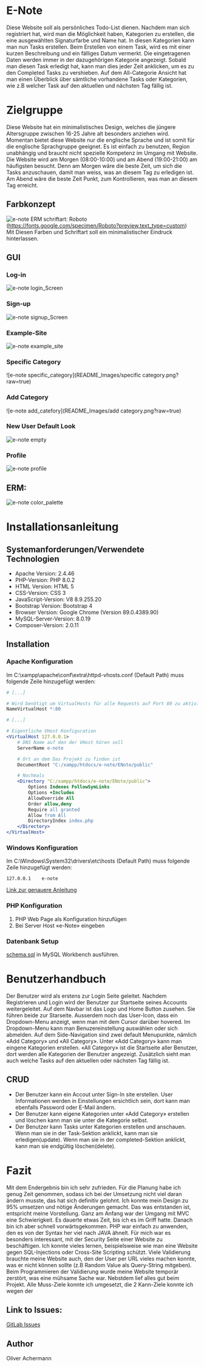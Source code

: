 # E-Note

Diese Website soll als persönliches Todo-List dienen. Nachdem man sich registriert hat, wird man die Möglichkeit haben, Kategorien zu erstellen, die eine ausgewählten Signaturfarbe und Name hat. In diesen Kategorien kann man nun Tasks erstellen. Beim Erstellen von einem Task, wird es mit einer kurzen Beschreibung und ein fälliges Datum vermerkt. Die eingetragenen Daten werden immer in der dazugehörigen Kategorie angezeigt. Sobald man diesen Task erledigt hat, kann man dies jeder Zeit anklicken, um es zu den Completed Tasks zu vershieben. Auf dem All-Categorie Ansicht hat man einen Überblick über sämtliche vorhandene Tasks oder Kategorien, wie z.B welcher Task auf den aktuellen und nächsten Tag fällig ist.


# Zielgruppe

Diese Website hat ein minimalistisches Design, welches die jüngere Altersgruppe zwischen 16-25 Jahre alt besonders anziehen wird. Momentan bietet diese Website nur die englische Sprache und ist somit für die englische Sprachgruppe geeignet. Es ist einfach zu benutzen, Region unabhängig und braucht nicht spezielle Kompetenz im Umgang mit Website. Die Website wird am Morgen (08:00-10:00) und am Abend (19:00-21:00) am häufigsten besucht. Denn am Morgen wäre die beste Zeit, um sich die Tasks anzuschauen, damit man weiss, was an diesem Tag zu erledigen ist. Am Abend wäre die beste Zeit Punkt, zum Kontrollieren, was man an diesem Tag erreicht.

## Farbkonzept
![e-note ERM](README_Images/color_theme.png?raw=true)
schriftart: Roboto (https://fonts.google.com/specimen/Roboto?preview.text_type=custom)<br>
Mit Diesen Farben und Schriftart soll ein minimalistischer Eindruck hinterlassen.

## GUI

### Log-in
![e-note login_Screen](README_Images/login.png?raw=true)

### Sign-up
![e-note signup_Screen](README_Images/signup.png?raw=true)

### Example-Site
![e-note example_site](README_Images/example_site.png?raw=true)

### Specific Category
![e-note specific_category](README_Images/specific category.png?raw=true)

### Add Category
![e-note add_catefory](README_Images/add category.png?raw=true)

### New User Default Look
![e-note empty](README_Images/empty.png?raw=true)

### Profile
![e-note profile](README_Images/profile.png?raw=true)

## ERM:
![e-note color_palette](README_Images/ERM.png?raw=true)

# Installationsanleitung

## Systemanforderungen/Verwendete Technologien

-	Apache Version: 2.4.46
-	PHP-Version: PHP 8.0.2
-	HTML Version: HTML 5
-	CSS-Version: CSS 3
-   JavaScript-Version: V8 8.9.255.20
-	Bootstrap Version: Bootstrap 4
-	Browser Version: Google Chrome (Version 89.0.4389.90)
-	MySQL-Server-Version: 8.0.19
-   Composer-Version: 2.0.11

## Installation

### Apache Konfiguration
Im C:\xampp\apache\conf\extra\httpd-vhosts.conf (Default Path) muss folgende Zeile hinzugefügt werden:<br>
```apache
# [...]

# Wird benötigt um VirtualHosts für alle Requests auf Port 80 zu aktivieren
NameVirtualHost *:80

# [...]

# Eigentliche VHost Konfiguration
<VirtualHost 127.0.0.1>
    # DNS Name auf den der VHost hören soll
    ServerName e-note

    # Ort an dem Das Projekt zu finden ist
    DocumentRoot "C:/xampp/htdocs/e-note/ENote/public"

    # Nochmals
    <Directory "C:/xampp/htdocs/e-note/ENote/public">
        Options Indexes FollowSymLinks
        Options +Includes
        AllowOverride All
        Order allow,deny
        Require all granted
        Allow from All
        DirectoryIndex index.php
    </Directory>
</VirtualHost>
```


### Windows Konfiguration
Im C:\Windows\System32\drivers\etc\hosts (Default Path) muss folgende Zeile hinzugefügt werden:<br>
```
127.0.0.1    e-note
```
[Link zur genauere Anleitung](https://git.bbcag.ch/inf-bl/zh/2020/applikationsentwicklung/andreas/webentwicklung/e-note/-/blob/master/ENote/README.md "MVC Anleitung")<br>

### PHP Konfiguration
1. PHP Web Page als Konfiguration hinzufügen
2. Bei Server Host «e-Note» eingeben

### Datenbank Setup
[schema.sql](https://git.bbcag.ch/inf-bl/zh/2020/applikationsentwicklung/andreas/webentwicklung/e-note/-/blob/master/ENote/data/schema.sql "Schema") in MySQL Workbench ausführen.

# Benutzerhandbuch
Der Benutzer wird als erstens zur Login Seite geleitet. Nachdem Registrieren und Login wird der Benutzer zur Startseite seines Accounts weitergeleitet. Auf dem Navbar ist das Logo und Home Button zusehen. Sie führen beide zur Starseite. Ausserdem noch das User-Icon, dass ein Dropdown-Menu anzeigt, wenn man mit dem Cursor darüber hovered. Im Dropdown-Menu kann man Benuzereinstellung auswählen oder sich abmelden. Auf dem Side-Navigation sind zwei default Menupunkte, nämlich «Add Category» und «All Category». Unter «Add Category» kann man eingene Kategorien erstellen. «All Category» ist die Startseite aller Benutzer, dort werden alle Kategorien der Benutzer angezeigt. Zusätzlich sieht man auch welche Tasks auf den aktuellen oder nächsten Tag fällig ist.
## CRUD
- Der Benutzer kann ein Accout unter Sign-In site erstellen. User Informationen werden in Einstellungen ersichtlich sein, dort kann man ebenfalls Password oder E-Mail ändern.
- Der Benutzer kann eigene Kategorien unter «Add Category» erstellen und löschen kann man sie unter die Kategorie selbst.
- Der Benutzer kann Tasks unter Kategorien erstellen und anschauen. Wenn man sie in der Task-Sektion anklickt, kann man sie erledigen(update). Wenn man sie in der completed-Sektion anklickt, kann man sie endgültig löschen(delete).
 
# Fazit 
Mit dem Endergebnis bin ich sehr zufrieden. Für die Planung habe ich genug Zeit genommen, sodass ich bei der Umsetzung nicht viel daran ändern musste, das hat sich definitiv gelohnt. Ich konnte mein Design zu 95% umsetzen und nötige Änderungen gemacht. Das was entstanden ist, entspricht meine Vorstellung. Ganz am Anfang war der Umgang mit MVC eine Schwierigkeit. Es dauerte etwas Zeit, bis ich es im Griff hatte. Danach bin ich aber schnell vorwärtsgekommen. PHP war einfach zu anwenden, den es von der Syntax her viel nach JAVA ähnelt. Für mich war es besonders interessant, mit der Security Seite einer Website zu beschäftigen. Ich konnte vieles lernen, beispielsweise wie man eine Website gegen SQL-Injections oder Cross-Site Scripting schützt. Viele Validierung brauchte meine Website auch, den der User per URL vieles machen konnte, was er nicht können sollte (z.B Random Value als Query-String mitgeben). Beim Programmieren der Validierung wurde meine Website temporär zerstört, was eine mühsame Sache war. Nebstdem lief alles gut beim Projekt. Alle Muss-Ziele konnte ich umgesetzt, die 2 Kann-Ziele konnte ich wegen der 

## Link to Issues:
[GitLab Issues](https://git.bbcag.ch/inf-bl/zh/2020/applikationsentwicklung/andreas/webentwicklung/e-note/-/issues?scope=all&utf8=%E2%9C%93&state=all "GitHub Issues")

## Author

Oliver Achermann
